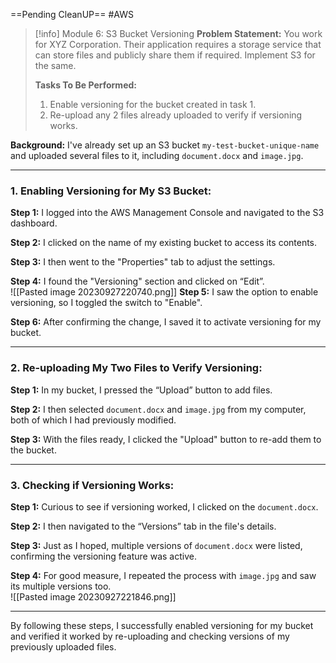 ==Pending CleanUP==
#AWS
> [!info] Module 6: S3 Bucket Versioning
> **Problem Statement:** 
> You work for XYZ Corporation. Their application requires a storage service that can store files and publicly share them if required. Implement S3 for the same. 
> 
> **Tasks To Be Performed:** 
> 1. Enable versioning for the bucket created in task 1. 
> 2. Re-upload any 2 files already uploaded to verify if versioning works.

**Background:** I've already set up an S3 bucket `my-test-bucket-unique-name` and uploaded several files to it, including `document.docx` and `image.jpg`.

---

### **1. Enabling Versioning for My S3 Bucket:**

**Step 1:** I logged into the AWS Management Console and navigated to the S3 dashboard.

**Step 2:** I clicked on the name of my existing bucket to access its contents.

**Step 3:** I then went to the "Properties" tab to adjust the settings.

**Step 4:** I found the "Versioning" section and clicked on “Edit”.
<br>![[Pasted image 20230927220740.png]]
**Step 5:** I saw the option to enable versioning, so I toggled the switch to "Enable".

**Step 6:** After confirming the change, I saved it to activate versioning for my bucket.

---

### **2. Re-uploading My Two Files to Verify Versioning:**

**Step 1:** In my bucket, I pressed the “Upload” button to add files.

**Step 2:** I then selected `document.docx` and `image.jpg` from my computer, both of which I had previously modified.

**Step 3:** With the files ready, I clicked the "Upload" button to re-add them to the bucket.

---

### **3. Checking if Versioning Works:**

**Step 1:** Curious to see if versioning worked, I clicked on the `document.docx`.

**Step 2:** I then navigated to the “Versions” tab in the file's details.

**Step 3:** Just as I hoped, multiple versions of `document.docx` were listed, confirming the versioning feature was active.

**Step 4:** For good measure, I repeated the process with `image.jpg` and saw its multiple versions too.
<br>![[Pasted image 20230927221846.png]]

---

By following these steps, I successfully enabled versioning for my bucket and verified it worked by re-uploading and checking versions of my previously uploaded files.